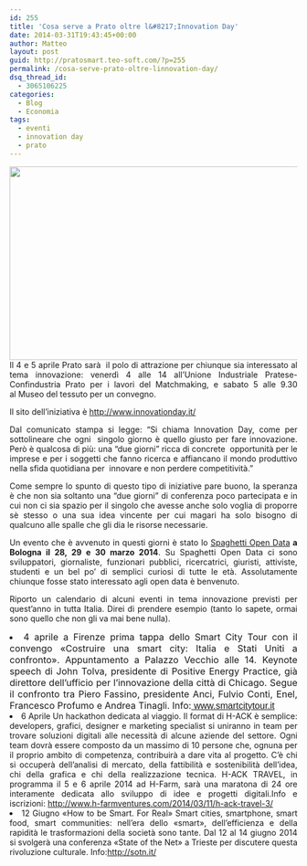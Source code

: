 ```yaml
---
id: 255
title: 'Cosa serve a Prato oltre l&#8217;Innovation Day'
date: 2014-03-31T19:43:45+00:00
author: Matteo
layout: post
guid: http://pratosmart.teo-soft.com/?p=255
permalink: /cosa-serve-prato-oltre-linnovation-day/
dsq_thread_id:
  - 3065106225
categories:
  - Blog
  - Economia
tags:
  - eventi
  - innovation day
  - prato
---
```

<p style="text-align: justify;">
  <img class="alignleft" alt="" src="http://abovethecrowd.com/wp-content/uploads/2012/03/innovation.jpeg" width="510" height="339" />Il 4 e 5 aprile Prato sarà  il polo di attrazione per chiunque sia interessato al tema innovazione: venerdì 4 alle 14 all’Unione Industriale Pratese-Confindustria Prato per i lavori del Matchmaking, e sabato 5 alle 9.30 al Museo del tessuto per un convegno.
</p>

<p style="text-align: justify;">
  Il sito dell&#8217;iniziativa è <a title="http://www.innovationday.it/" href="http://www.innovationday.it/" target="_blank">http://www.innovationday.it/</a>
</p>

<p style="text-align: justify;">
  Dal comunicato stampa si legge: &#8220;Si chiama Innovation Day, come per sottolineare che ogni  singolo giorno è quello giusto per fare innovazione. Però è qualcosa di più: una “due giorni” ricca di concrete  opportunità per le imprese e per i soggetti che fanno ricerca e affiancano il mondo produttivo nella sfida quotidiana per  innovare e non perdere competitività.&#8221;
</p>

<p style="text-align: justify;">
  Come sempre lo spunto di questo tipo di iniziative pare buono, la speranza è che non sia soltanto una &#8220;due giorni&#8221; di conferenza poco partecipata e in cui non ci sia spazio per il singolo che avesse anche solo voglia di proporre sè stesso o una sua idea vincente per cui magari ha solo bisogno di qualcuno alle spalle che gli dia le risorse necessarie.
</p>

<p style="text-align: justify;">
  Un evento che è avvenuto in questi giorni è stato lo <a title="Spaghetti Open Data" href="http://www.spaghettiopendata.org/page/benvenut-sod14" target="_blank">Spaghetti Open Data</a> <strong>a Bologna il 28, 29 e 30 marzo 2014</strong>. Su Spaghetti Open Data ci sono sviluppatori, giornaliste, funzionari pubblici, ricercatrici, giuristi, attiviste, studenti e un bel po&#8217; di semplici curiosi di tutte le età. Assolutamente chiunque fosse stato interessato agli open data è benvenuto.
</p>

<p style="text-align: justify;">
  Riporto un calendario di alcuni eventi in tema innovazione previsti per quest&#8217;anno in tutta Italia. Direi di prendere esempio (tanto lo sapete, ormai sono quello che non gli va mai bene nulla).
</p>

<li style="text-align: justify;">
  <span style="font-size: 16px;">4 aprile a Firenze prima tappa dello Smart City Tour con il convengo «Costruire una smart city: Italia e Stati Uniti a confronto». Appuntamento a Palazzo Vecchio alle 14. Keynote speech di John Tolva, presidente di Positive Energy Practice, già direttore dell&#8217;ufficio per l&#8217;innovazione della città di Chicago. Segue il confronto tra Piero Fassino, presidente Anci, Fulvio Conti, Enel, Francesco Profumo e Andrea Tinagli. Info:</span><a style="font-family: sans-serif; font-size: 16px; font-style: normal; font-variant: normal; line-height: normal;" href="http://www.smartcitytour.it/"> www.smartcitytour.it</a>
</li>
<li style="text-align: justify;">
  6 Aprile Un hackathon dedicata al viaggio. Il format di H-ACK è semplice: developers, grafici, designer e marketing specialist si uniranno in team per trovare soluzioni digitali alle necessità di alcune aziende del settore. Ogni team dovrà essere composto da un massimo di 10 persone che, ognuna per il proprio ambito di competenza, contribuirà a dare vita al progetto. C&#8217;è chi si occuperà dell&#8217;analisi di mercato, della fattibilità e sostenibilità dell&#8217;idea, chi della grafica e chi della realizzazione tecnica. H-ACK TRAVEL, in programma il 5 e 6 aprile 2014 ad H-Farm, sarà una maratona di 24 ore interamente dedicata allo sviluppo di idee e progetti digitali.Info e iscrizioni: <a title="www.h-farmventures.com" href="http://www.h-farmventures.com/2014/03/11/h-ack-travel-3/">http://www.h-farmventures.com/2014/03/11/h-ack-travel-3/</a>
</li>
<li style="text-align: justify;">
  <a href="http://corriereinnovazione.corriere.it/agenda/#"><img title="Esplora il significato del termine: 12
«How to be Smart. For Real»
dalle 9:00
Smart cities, smartphone, smart food, smart communities: nell’era dello «smart», dell’efficienza e della rapidità le trasformazioni della società sono tante. Dal 12 al 14 giugno 2014 si svolgerà una conferenza «State of the Net» a Trieste per discutere questa rivoluzione culturale.
Info:http://sotn.it/" alt="" src="http://dizionari.corriere.it/images/info.gif" border="0" /></a>12 Giugno «How to be Smart. For Real» Smart cities, smartphone, smart food, smart communities: nell&#8217;era dello «smart», dell&#8217;efficienza e della rapidità le trasformazioni della società sono tante. Dal 12 al 14 giugno 2014 si svolgerà una conferenza «State of the Net» a Trieste per discutere questa rivoluzione culturale. Info:<a title="sotn.us4.list-manage.com" href="http://corriereinnovazione.corriere.it/agenda/(http://sotn.us4.list-manage.com/track/click?u=3cac652bffaedb15566772fed&id=61fb3e9d07&e=6f79fa71e9)" target="_blank">http://sotn.it/</a>
</li>